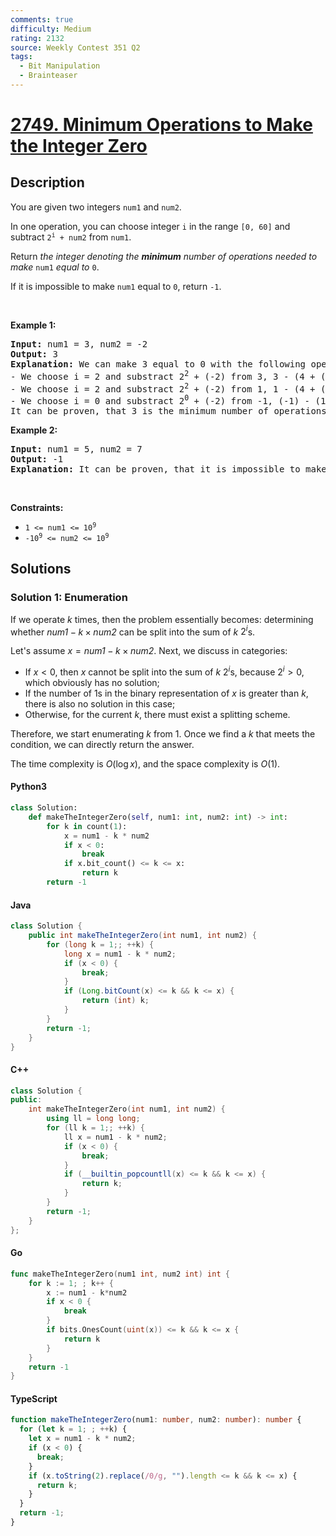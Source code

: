 ```yaml
---
comments: true
difficulty: Medium
rating: 2132
source: Weekly Contest 351 Q2
tags:
  - Bit Manipulation
  - Brainteaser
---
```


<!-- problem:start -->

# [2749. Minimum Operations to Make the Integer Zero](https://leetcode.com/problems/minimum-operations-to-make-the-integer-zero)

## Description

<!-- description:start -->

<p>You are given two integers <code>num1</code> and <code>num2</code>.</p>

<p>In one operation, you can choose integer <code>i</code> in the range <code>[0, 60]</code> and subtract <code>2<sup>i</sup> + num2</code> from <code>num1</code>.</p>

<p>Return <em>the integer denoting the <strong>minimum</strong> number of operations needed to make</em> <code>num1</code> <em>equal to</em> <code>0</code>.</p>

<p>If it is impossible to make <code>num1</code> equal to <code>0</code>, return <code>-1</code>.</p>

<p>&nbsp;</p>
<p><strong class="example">Example 1:</strong></p>

<pre>
<strong>Input:</strong> num1 = 3, num2 = -2
<strong>Output:</strong> 3
<strong>Explanation:</strong> We can make 3 equal to 0 with the following operations:
- We choose i = 2 and substract 2<sup>2</sup> + (-2) from 3, 3 - (4 + (-2)) = 1.
- We choose i = 2 and substract 2<sup>2</sup>&nbsp;+ (-2) from 1, 1 - (4 + (-2)) = -1.
- We choose i = 0 and substract 2<sup>0</sup>&nbsp;+ (-2) from -1, (-1) - (1 + (-2)) = 0.
It can be proven, that 3 is the minimum number of operations that we need to perform.
</pre>

<p><strong class="example">Example 2:</strong></p>

<pre>
<strong>Input:</strong> num1 = 5, num2 = 7
<strong>Output:</strong> -1
<strong>Explanation:</strong> It can be proven, that it is impossible to make 5 equal to 0 with the given operation.
</pre>

<p>&nbsp;</p>
<p><strong>Constraints:</strong></p>

<ul>
	<li><code>1 &lt;= num1 &lt;= 10<sup>9</sup></code></li>
	<li><code><font face="monospace">-10<sup>9</sup>&nbsp;&lt;= num2 &lt;= 10<sup>9</sup></font></code></li>
</ul>

<!-- description:end -->

## Solutions

<!-- solution:start -->

### Solution 1: Enumeration

If we operate $k$ times, then the problem essentially becomes: determining whether $\textit{num1} - k \times \textit{num2}$ can be split into the sum of $k$ $2^i$s.

Let's assume $x = \textit{num1} - k \times \textit{num2}$. Next, we discuss in categories:

- If $x < 0$, then $x$ cannot be split into the sum of $k$ $2^i$s, because $2^i > 0$, which obviously has no solution;
- If the number of $1$s in the binary representation of $x$ is greater than $k$, there is also no solution in this case;
- Otherwise, for the current $k$, there must exist a splitting scheme.

Therefore, we start enumerating $k$ from $1$. Once we find a $k$ that meets the condition, we can directly return the answer.

The time complexity is $O(\log x)$, and the space complexity is $O(1)$.

<!-- tabs:start -->

#### Python3

```python
class Solution:
    def makeTheIntegerZero(self, num1: int, num2: int) -> int:
        for k in count(1):
            x = num1 - k * num2
            if x < 0:
                break
            if x.bit_count() <= k <= x:
                return k
        return -1
```

#### Java

```java
class Solution {
    public int makeTheIntegerZero(int num1, int num2) {
        for (long k = 1;; ++k) {
            long x = num1 - k * num2;
            if (x < 0) {
                break;
            }
            if (Long.bitCount(x) <= k && k <= x) {
                return (int) k;
            }
        }
        return -1;
    }
}
```

#### C++

```cpp
class Solution {
public:
    int makeTheIntegerZero(int num1, int num2) {
        using ll = long long;
        for (ll k = 1;; ++k) {
            ll x = num1 - k * num2;
            if (x < 0) {
                break;
            }
            if (__builtin_popcountll(x) <= k && k <= x) {
                return k;
            }
        }
        return -1;
    }
};
```

#### Go

```go
func makeTheIntegerZero(num1 int, num2 int) int {
	for k := 1; ; k++ {
		x := num1 - k*num2
		if x < 0 {
			break
		}
		if bits.OnesCount(uint(x)) <= k && k <= x {
			return k
		}
	}
	return -1
}
```

#### TypeScript

```ts
function makeTheIntegerZero(num1: number, num2: number): number {
  for (let k = 1; ; ++k) {
    let x = num1 - k * num2;
    if (x < 0) {
      break;
    }
    if (x.toString(2).replace(/0/g, "").length <= k && k <= x) {
      return k;
    }
  }
  return -1;
}
```

<!-- tabs:end -->

<!-- solution:end -->

<!-- problem:end -->
